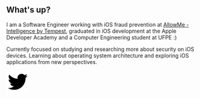 ## What's up?

I am a Software Engineer working with iOS fraud prevention at [AllowMe - Intelligence by Tempest](https://www.allowme.cloud/), graduated in iOS development at the Apple Developer Academy and a Computer Engineering student at UFPE :)

Currently focused on studying and researching more about security on iOS devices. Learning about operating system architecture and exploring iOS applications from new perspectives.

[![twitter](icons/icons8-twitter-60.png)](https://www.twitter.com)


